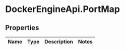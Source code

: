 # DockerEngineApi.PortMap

## Properties
Name | Type | Description | Notes
------------ | ------------- | ------------- | -------------


